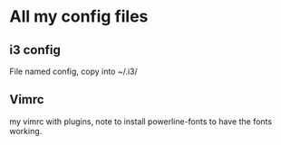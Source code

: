 # All my config files
## i3 config
File named config, copy into ~/.i3/

## Vimrc
my vimrc with plugins, note to install powerline-fonts to have the fonts working.

